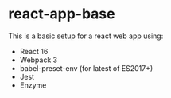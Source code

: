 # react-app-base

This is a basic setup for a react web app using:
- React 16
- Webpack 3
- babel-preset-env (for latest of ES2017+)
- Jest
- Enzyme
